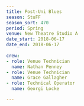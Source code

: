 ```yaml
---
title: Post-Uni Blues
season: StuFF
season_sort: 470
period: Spring
venue: New Theatre Studio A
date_start: 2018-06-17
date_end: 2018-06-17
  
crew:
- role: Venue Technician
  name: Nathan Penney
- role: Venue Technician
  name: Grace Gallagher
- role: Technical Operator
  name: Georgi Locke

---
```

